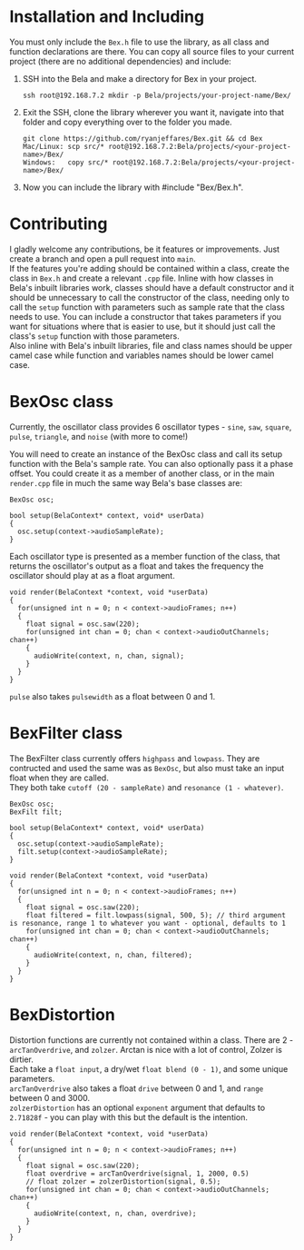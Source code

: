 # Installation and Including
You must only include the `Bex.h` file to use the library, as all class and function declarations are there. You can copy all source files to your current project (there are no additional dependencies) and include:

<ol>
<li> 
SSH into the Bela and make a directory for Bex in your project. </br>

```
ssh root@192.168.7.2 mkdir -p Bela/projects/your-project-name/Bex/
```

</li>
<li>
Exit the SSH, clone the library wherever you want it, navigate into that folder and copy everything over to the folder you made.</br>

```
git clone https://github.com/ryanjeffares/Bex.git && cd Bex
Mac/Linux: scp src/* root@192.168.7.2:Bela/projects/<your-project-name>/Bex/
Windows:   copy src/* root@192.168.7.2:Bela/projects/<your-project-name>/Bex/
```

</li>
<li>
Now you can include the library with #include "Bex/Bex.h".
</li>
</ol>

# Contributing
I gladly welcome any contributions, be it features or improvements. Just create a branch and open a pull request into `main`. </br>
If the features you're adding should be contained within a class, create the class in `Bex.h` and create a relevant `.cpp` file. Inline with how classes in Bela's inbuilt libraries work, classes should have a default constructor and it should be unnecessary to call the constructor of the class, needing only to call the `setup` function with parameters such as sample rate that the class needs to use. You can include a constructor that takes parameters if you want for situations where that is easier to use, but it should just call the class's `setup` function with those parameters.</br>
Also inline with Bela's inbuilt libraries, file and class names should be upper camel case while function and variables names should be lower camel case.

# BexOsc class
Currently, the oscillator class provides 6 oscillator types - `sine`, `saw`, `square`, `pulse`, `triangle`, and `noise` (with more to come!)

You will need to create an instance of the BexOsc class and call its setup function with the Bela's sample rate. You can also optionally pass it a phase offset. You could create it as a member of another class, or in the main `render.cpp` file in much the same way Bela's base classes are:
```
BexOsc osc;

bool setup(BelaContext* context, void* userData)
{
  osc.setup(context->audioSampleRate);
}
```

Each oscillator type is presented as a member function of the class, that returns the oscillator's output as a float and takes the frequency the oscillator should play at as a float argument.

```
void render(BelaContext *context, void *userData)
{
  for(unsigned int n = 0; n < context->audioFrames; n++)
  {
    float signal = osc.saw(220);
    for(unsigned int chan = 0; chan < context->audioOutChannels; chan++)
    {
      audioWrite(context, n, chan, signal);
    }
  }
}
```

`pulse` also takes `pulsewidth` as a float between 0 and 1.

# BexFilter class
The BexFilter class currently offers `highpass` and `lowpass`. They are contructed and used the same was as `BexOsc`, but also must take an input float when they are called.</br>
They both take `cutoff (20 - sampleRate)` and `resonance (1 - whatever)`.
```
BexOsc osc;
BexFilt filt;

bool setup(BelaContext* context, void* userData)
{
  osc.setup(context->audioSampleRate);
  filt.setup(context->audioSampleRate);
}

void render(BelaContext *context, void *userData)
{
  for(unsigned int n = 0; n < context->audioFrames; n++)
  {
    float signal = osc.saw(220);
    float filtered = filt.lowpass(signal, 500, 5); // third argument is resonance, range 1 to whatever you want - optional, defaults to 1
    for(unsigned int chan = 0; chan < context->audioOutChannels; chan++)
    {
      audioWrite(context, n, chan, filtered);
    }
  }
}
```

# BexDistortion
Distortion functions are currently not contained within a class. There are 2 - `arcTanOverdrive`, and `zolzer`. Arctan is nice with a lot of control, Zolzer is dirtier.</br>
Each take a `float input`, a dry/wet `float blend (0 - 1)`, and some unique parameters.</br>
`arcTanOverdrive` also takes a float `drive` between 0 and 1, and `range` between 0 and 3000.</br>
`zolzerDistortion` has an optional `exponent` argument that defaults to `2.71828f` - you can play with this but the default is the intention.
```
void render(BelaContext *context, void *userData)
{
  for(unsigned int n = 0; n < context->audioFrames; n++)
  {
    float signal = osc.saw(220);
    float overdrive = arcTanOverdrive(signal, 1, 2000, 0.5)
    // float zolzer = zolzerDistortion(signal, 0.5);
    for(unsigned int chan = 0; chan < context->audioOutChannels; chan++)
    {
      audioWrite(context, n, chan, overdrive);
    }
  }
}
```


